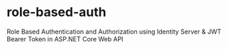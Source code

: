 # role-based-auth
Role Based Authentication and Authorization using Identity Server &amp; JWT Bearer Token in ASP.NET Core Web API
